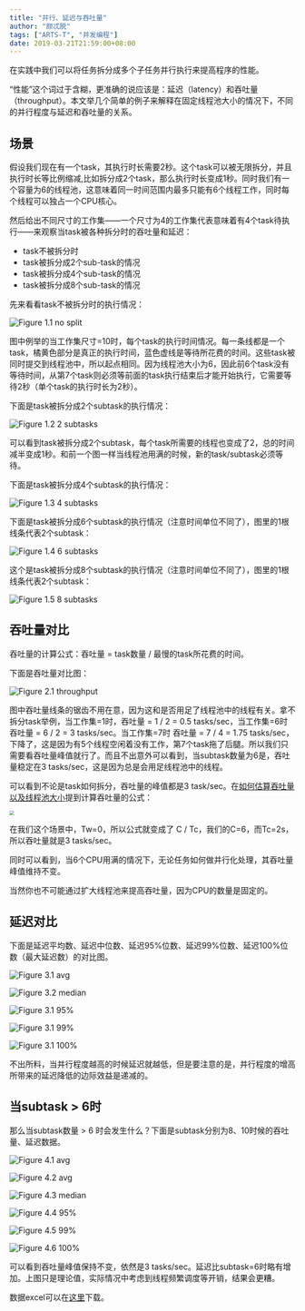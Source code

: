 ```yaml
---
title: "并行、延迟与吞吐量"
author: "颇忒脱"
tags: ["ARTS-T", "并发编程"]
date: 2019-03-21T21:59:00+08:00
---
```


<!--more-->

在实践中我们可以将任务拆分成多个子任务并行执行来提高程序的性能。

“性能”这个词过于含糊，更准确的说应该是：延迟（latency）和吞吐量（throughput）。本文举几个简单的例子来解释在固定线程池大小的情况下，不同的并行程度与延迟和吞吐量的关系。

## 场景

假设我们现在有一个task，其执行时长需要2秒。这个task可以被无限拆分，并且执行时长等比例缩减,比如拆分成2个task，那么执行时长变成1秒。同时我们有一个容量为6的线程池，这意味着同一时间范围内最多只能有6个线程工作，同时每个线程可以独占一个CPU核心。

然后给出不同尺寸的工作集——一个尺寸为4的工作集代表意味着有4个task待执行——来观察当task被各种拆分时的吞吐量和延迟：

* task不被拆分时
* task被拆分成2个sub-task的情况
* task被拆分成4个sub-task的情况
* task被拆分成8个sub-task的情况

先来看看task不被拆分时的执行情况：

![Figure 1.1 no split](no-split.png)

图中例举的当工作集尺寸=10时，每个task的执行时间情况。每一条线都是一个task，橘黄色部分是真正的执行时间，蓝色虚线是等待所花费的时间。这些task被同时提交到线程池中，所以起点相同。因为线程池大小为6，因此前6个task没有等待时间，从第7个task则必须等前面的task执行结束后才能开始执行，它需要等待2秒（单个task的执行时长为2秒）。

下面是task被拆分成2个subtask的执行情况：

![Figure 1.2 2 subtasks](2-subtasks.png)

可以看到task被拆分成2个subtask，每个task所需要的线程也变成了2，总的时间减半变成1秒。和前一个图一样当线程池用满的时候，新的task/subtask必须等待。

下面是task被拆分成4个subtask的执行情况：

![Figure 1.3 4 subtasks](4-subtasks.png)

下面是task被拆分成6个subtask的执行情况（注意时间单位不同了），图里的1根线条代表2个subtask：

![Figure 1.4 6 subtasks](6-subtasks.png)

这个是task被拆分成8个subtask的执行情况（注意时间单位不同了），图里的1根线条代表2个subtask：

![Figure 1.5 8 subtasks](8-subtasks.png)

## 吞吐量对比

吞吐量的计算公式：吞吐量 = task数量 / 最慢的task所花费的时间。

下面是吞吐量对比图：

![Figure 2.1 throughput](compare-throughput.png)

图中吞吐量线条的锯齿不用在意，因为这和是否用足了线程池中的线程有关。拿不拆分task举例，当工作集=1时，吞吐量 = 1 / 2 = 0.5 tasks/sec，当工作集=6时 吞吐量 = 6 / 2 = 3 tasks/sec。当工作集=7时 吞吐量 = 7 / 4 = 1.75 tasks/sec，下降了，这是因为有5个线程空闲着没有工作，第7个task拖了后腿。所以我们只需要看吞吐量峰值就行了。而且不出意外可以看到，当subtask数量为6是，吞吐量稳定在3 tasks/sec，这是因为总是会用足线程池中的线程。

可以看到不论是task如何拆分，吞吐量的峰值都是3 task/sec。在[如何估算吞吐量以及线程池大小][1]提到计算吞吐量的公式：

<img src="../throughput-and-thread-pool-size/throughput-formula.png" style="zoom:50%" />

在我们这个场景中，Tw=0，所以公式就变成了 C / Tc，我们的C=6，而Tc=2s，所以吞吐量就是3 tasks/sec。

同时可以看到，当6个CPU用满的情况下，无论任务如何做并行化处理，其吞吐量峰值维持不变。

当然你也不可能通过扩大线程池来提高吞吐量，因为CPU的数量是固定的。

## 延迟对比

下面是延迟平均数、延迟中位数、延迟95%位数、延迟99%位数、延迟100%位数（最大延迟数）的对比图。

![Figure 3.1 avg](compare-avg-latency.png)

![Figure 3.2 median](compare-median-latency.png)

![Figure 3.1 95%](compare-p95-latency.png)

![Figure 3.1 99%](compare-p99-latency.png)

![Figure 3.1 100%](compare-p100-latency.png)

不出所料，当并行程度越高的时候延迟就越低，但是要注意的是，并行程度的增高所带来的延迟降低的边际效益是递减的。

## 当subtask > 6时

那么当subtask数量 > 6 时会发生什么？下面是subtask分别为8、10时候的吞吐量、延迟数据。

![Figure 4.1 avg](over-throughput.png)

![Figure 4.2 avg](over-avg-latency.png)

![Figure 4.3 median](over-median-latency.png)

![Figure 4.4 95%](over-p95-latency.png)

![Figure 4.5 99%](over-p99-latency.png)

![Figure 4.6 100%](over-p100-latency.png)

可以看到吞吐量峰值保持不变，依然是3 tasks/sec。延迟比subtask=6时略有增加。上图只是理论值，实际情况中考虑到线程频繁调度等开销，结果会更糟。


数据excel可以在[这里](data.xlsx)下载。

[1]: ../throughput-and-thread-pool-size/